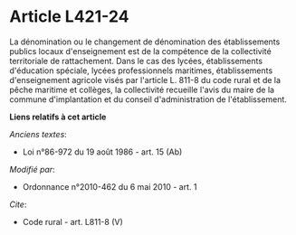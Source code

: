# Article L421-24

La dénomination ou le changement de dénomination des établissements publics locaux d'enseignement est de la compétence de la
collectivité territoriale de rattachement. Dans le cas des lycées, établissements d'éducation spéciale, lycées professionnels
maritimes, établissements d'enseignement agricole visés par l'article L. 811-8 du code rural et de la pêche maritime et
collèges, la collectivité recueille l'avis du maire de la commune d'implantation et du conseil d'administration de
l'établissement.

**Liens relatifs à cet article**

_Anciens textes_:

  - Loi n°86-972 du 19 août 1986 - art. 15 (Ab)

_Modifié par_:

  - Ordonnance n°2010-462 du 6 mai 2010 - art. 1

_Cite_:

  - Code rural - art. L811-8 (V)
